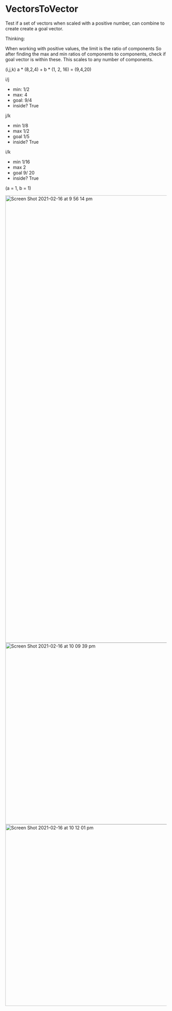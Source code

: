 # VectorsToVector

  Test if a set of vectors when scaled with a positive number, can combine to create create a goal vector.
  
  Thinking:
    
  When working with positive values, the limit is the ratio of components
  So after finding the max and min ratios of components to components, check if goal vector is within these.
  This scales to any number of components.
  
  (i,j,k)
  a * (8,2,4) + b * (1, 2, 16) = (9,4,20)

  i/j
  - min: 1/2
  - max: 4
  - goal: 9/4
  - inside? True
  
  j/k
  - min 1/8
  - max 1/2
  - goal 1/5
  - inside? True
  
  i/k
  - min 1/16
  - max 2
  - goal 9/ 20
  - inside? True
   
   (a = 1, b = 1)
   
   <img width="1394" alt="Screen Shot 2021-02-16 at 9 56 14 pm" src="https://user-images.githubusercontent.com/69740744/108053795-c8de5380-7045-11eb-9504-37e29142e5f7.png"> <img width="566" alt="Screen Shot 2021-02-16 at 10 09 39 pm" src="https://user-images.githubusercontent.com/69740744/108055728-45723180-7048-11eb-929f-ff3e629d42a7.png">
    <img width="566" alt="Screen Shot 2021-02-16 at 10 12 01 pm" src="https://user-images.githubusercontent.com/69740744/108055736-47d48b80-7048-11eb-8e3d-1a5a64f9cfde.png">
    
    
